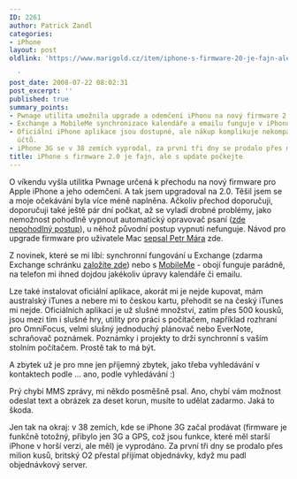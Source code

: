 ```yaml
---
ID: 2261
author: Patrick Zandl
categories:
- iPhone
layout: post
oldlink: 'https://www.marigold.cz/item/iphone-s-firmware-20-je-fajn-ale-s-update-pockejte

  '
post_date: 2008-07-22 08:02:31
post_excerpt: ''
published: true
summary_points:
- Pwnage utilita umožnila upgrade a odemčení iPhonu na nový firmware 2.0.
- Exchange a MobileMe synchronizace kalendáře a emailu funguje v iPhonu 2.0 skvěle.
- Oficiální iPhone aplikace jsou dostupné, ale nákup komplikuje nekompatibilita iTunes
  účtů.
- iPhone 3G se v 38 zemích vyprodal, za první tři dny se prodalo přes milion kusů.
title: iPhone s firmware 2.0 je fajn, ale s update počkejte
---
```


O víkendu vyšla utilitka Pwnage určená k přechodu na nový firmware pro Apple iPhone a jeho odemčení. A tak jsem upgradoval na 2.0. Těšil jsem se a moje očekávání byla více méně naplněna. Ačkoliv přechod doporučuji, doporučuji také ještě pár dní počkat, až se vyladí drobné problémy, jako nemožnost pohodlně vypnout automatický opravovač psaní (<a href="http://www.petrmara.com/blogger/2008/07/iphone-20-vypnut-predikce-textu-ugly.html">zde nepohodlný postup</a>), u něhož původní postup vypnutí nefunguje. Návod pro upgrade firmware pro uživatele Mac <a href="http://www.petrmara.com/blogger/2008/07/iphone-firmware-20-na-starch-iphonech.html">sepsal Petr Mára</a> zde. 

Z novinek, které se mi líbí: synchronní fungování u Exchange (zdarma Exchange schránku <a href="http://mail2web.com/">založíte zde</a>) nebo s <a href="http://www.me.com">MobileMe</a> - obojí funguje parádně, na telefon mi ihned dojdou jakékoliv úpravy kalendáře či emailu. 

Lze také instalovat oficiální aplikace, akorát mi je nejde kupovat, mám australský iTunes a nebere mi to českou kartu, přehodit se na český iTunes mi nejde. Oficiálních aplikací je už slušné množství, zatím přes 500 kousků, jsou mezi tím i slušné hry, utility pro práci s počítačem, například rozhraní pro OmniFocus, velmi slušný jednoduchý plánovač nebo EverNote, schraňovač poznámek. Poznámky i projekty to drží synchronní s vaším stolním počítačem. Prostě tak to má být. 

A zbytek už je pro mne jen příjemný zbytek, jako třeba vyhledávání v kontaktech podle ... ano, podle vyhledávání :)

Prý chybí MMS zprávy, mi někdo posměšně psal. Ano, chybí vám možnost odeslat text a obrázek za deset korun, musíte to udělat zadarmo. Jaká to škoda.

Jen tak na okraj: v 38 zemích, kde se iPhone 3G začal prodávat (firmware je funkčně totožný, přibylo jen 3G a GPS, což jsou funkce, které měl starší iPhone v horší verzi, ale měl) je vyprodáno. Za první tři dny se prodalo přes milion kusů, britský O2 přestal přijímat objednávky, když mu padl objednávkový server.
